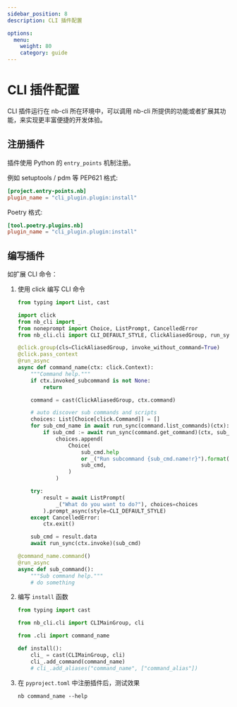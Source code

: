 ```yaml
---
sidebar_position: 8
description: CLI 插件配置

options:
  menu:
    weight: 80
    category: guide
---
```


# CLI 插件配置

CLI 插件运行在 nb-cli 所在环境中，可以调用 nb-cli 所提供的功能或者扩展其功能，来实现更丰富便捷的开发体验。

## 注册插件

插件使用 Python 的 `entry_points` 机制注册。

例如 setuptools / pdm 等 PEP621 格式:

```toml title="pyproject.toml"
[project.entry-points.nb]
plugin_name = "cli_plugin.plugin:install"
```

Poetry 格式:

```toml title="pyproject.toml"
[tool.poetry.plugins.nb]
plugin_name = "cli_plugin.plugin:install"
```

## 编写插件

如扩展 CLI 命令：

1. 使用 click 编写 CLI 命令

   ```python title="cli_plugin/cli.py"
   from typing import List, cast

   import click
   from nb_cli import _
   from noneprompt import Choice, ListPrompt, CancelledError
   from nb_cli.cli import CLI_DEFAULT_STYLE, ClickAliasedGroup, run_sync, run_async

   @click.group(cls=ClickAliasedGroup, invoke_without_command=True)
   @click.pass_context
   @run_async
   async def command_name(ctx: click.Context):
       """Command help."""
       if ctx.invoked_subcommand is not None:
           return

       command = cast(ClickAliasedGroup, ctx.command)

       # auto discover sub commands and scripts
       choices: List[Choice[click.Command]] = []
       for sub_cmd_name in await run_sync(command.list_commands)(ctx):
           if sub_cmd := await run_sync(command.get_command)(ctx, sub_cmd_name):
               choices.append(
                   Choice(
                       sub_cmd.help
                       or _("Run subcommand {sub_cmd.name!r}").format(sub_cmd=sub_cmd),
                       sub_cmd,
                   )
               )

       try:
           result = await ListPrompt(
               _("What do you want to do?"), choices=choices
           ).prompt_async(style=CLI_DEFAULT_STYLE)
       except CancelledError:
           ctx.exit()

       sub_cmd = result.data
       await run_sync(ctx.invoke)(sub_cmd)

   @command_name.command()
   @run_async
   async def sub_command():
       """Sub command help."""
       # do something
   ```

2. 编写 `install` 函数

   ```python title="cli_plugin/plugin.py"
   from typing import cast

   from nb_cli.cli import CLIMainGroup, cli

   from .cli import command_name

   def install():
       cli_ = cast(CLIMainGroup, cli)
       cli_.add_command(command_name)
       # cli_.add_aliases("command_name", ["command_alias"])
   ```

3. 在 `pyproject.toml` 中注册插件后，测试效果

   ```shell
   nb command_name --help
   ```
